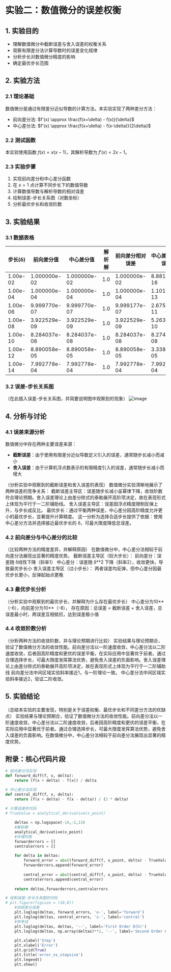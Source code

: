 # 实验二：数值微分的误差权衡

## 1. 实验目的
- 理解数值微分中截断误差与舍入误差的权衡关系
- 观察有限差分法计算导数时的误差变化规律
- 分析步长对数值微分精度的影响
- 确定最优步长范围

## 2. 实验方法
### 2.1 理论基础
数值微分是通过有限差分近似导数的计算方法。本实验实现了两种差分方法：
- 前向差分法: $f'(x) \approx \frac{f(x+\delta) - f(x)}{\delta}$
- 中心差分法: $f'(x) \approx \frac{f(x+\delta) - f(x-\delta)}{2\delta}$

### 2.2 测试函数
本实验使用函数 $f(x) = x(x-1)$，其解析导数为 $f'(x) = 2x - 1$。

### 2.3 实验步骤
1. 实现前向差分和中心差分函数
2. 在 $x=1$ 点计算不同步长下的数值导数
3. 计算数值导数与解析导数的相对误差
4. 绘制误差-步长关系图（对数坐标）
5. 分析最优步长和收敛阶数

## 3. 实验结果
### 3.1 数据表格
| 步长(δ) | 前向差分值 | 中心差分值 | 解析解 | 前向差分相对误差 | 中心差分相对误差 |
|---------|------------|------------|--------|------------------|------------------|
| 1.00e-02 |1.000000e-02  |1.000000e-02 | 1.0    |1.000000e-02      |8.881784e-16      |
| 1.00e-04 |1.000000e-04  |1.000000e-04 | 1.0    |1.000000e-04      |1.101341e-13      |
| 1.00e-06 |9.999770e-07  |9.999770e-07 | 1.0    |9.999177e-07      |2.675549e-11      |
| 1.00e-08 |3.922529e-09  |3.922529e-09 | 1.0    |3.922529e-09      |5.263561e-10      |
| 1.00e-10 |8.284037e-08  |8.284037e-08 | 1.0    |8.284037e-08      |8.274037e-08      |
| 1.00e-12 |8.890058e-05  |8.890058e-05 | 1.0    |8.890058e-05      |3.338943e-05      |
| 1.00e-14 |7.992778e-04  |7.992778e-04 | 1.0    |7.992778e-04      |7.992778e-04      |

### 3.2 误差-步长关系图
（在此插入误差-步长关系图，并简要说明图中观察到的现象）
![image](https://github.com/user-attachments/assets/727ad268-4184-4c85-927b-c9d153d1f8ac)

## 4. 分析与讨论
### 4.1 误差来源分析
数值微分中存在两种主要误差来源：
- **截断误差**：由于使用有限差分近似导数定义引入的误差，通常随步长减小而减小
- **舍入误差**：由于计算机浮点数表示的有限精度引入的误差，通常随步长减小而增大

（分析实验中观察到的截断误差和舍入误差的表现）
数值微分实验清晰地展示了两种误差的竞争关系：
截断误差主导区：误差随步长减小呈幂律下降，收敛阶数符合理论预期。舍入误差理论上由差分除式的泰勒展开高阶项决定，故在表现形式上体现为平行于一二阶辅助线。
舍入误差主导区：误差因浮点精度限制反弹上升，与步长成反比。
最优步长：通过平衡两种误差，中心差分因高阶精度允许更小的最优步长，显著提升计算精度。
这一分析为选择合适步长提供了依据：使用中心差分方法并选择接近最优步长的 δ，可最大限度降低总误差。
### 4.2 前向差分与中心差分的比较
（比较两种方法的精度差异，并解释原因）
在数值微分中，中心差分法相较于前向差分法展现出显著的精度优势。
截断误差主导区（较大步长）：
前向差分：误差随 δ线性下降（斜率1）
中心差分：误差随 δ**2 下降（斜率2），收敛更快，导致最优步长小
舍入误差主导区（过小步长）：
两者误差均反弹，但中心差分因最优步长更小，反弹起始点更晚
### 4.3 最优步长分析
（分析实验中观察到的最优步长，并解释为什么存在最优步长）
中心差分为10**（-6），向前差分为10**（-8），
存在原因：总误差 = 截断误差 + 舍入误差，总误差最小时，两误差互相抵抗，达到误差极小值
### 4.4 收敛阶数分析
（分析两种方法的收敛阶数，并与理论预期进行比较）
实验结果与理论预期合，验证了数值微分方法的收敛性能。前向差分法以一阶速度收敛，中心差分法以二阶速度收敛，后者因高阶精度和更优的误差平衡，在实际应用中显著优于前者。通过合理选择步长，可最大限度发挥算法优势，避免舍入误差的负面影响。舍入误差理论上由差分除式的泰勒展开高阶项决定，故在表现形式上体现为平行于一二阶辅助线
前向差分法中间区域实验斜率接近1，与一阶理论一致。
中心差分法中间区域实验斜率接近2，验证二阶收敛。
## 5. 实验结论
（总结本实验的主要发现，特别是关于误差权衡、最优步长和不同差分方法的优缺点）
实验结果与理论预期合，验证了数值微分方法的收敛性能。前向差分法以一阶速度收敛，中心差分法以二阶速度收敛，后者因高阶精度和更优的误差平衡，在实际应用中显著优于前者。通过合理选择步长，可最大限度发挥算法优势，避免舍入误差的负面影响。在数值微分中，中心差分法相较于前向差分法展现出显著的精度优势。
## 附录：核心代码片段
```python
# 前向差分法实现
def forward_diff(f, x, delta):
    return (f(x + delta) - f(x)) / delta

# 中心差分法实现
def central_diff(f, x, delta):
    return (f(x + delta) - f(x - delta)) / (2 * delta)

# 计算误差的代码
# TrueValue = analytical_derivative(x_point)
    
    deltas = np.logspace(-14,-2,13)
    #解析解
    analytical_derivative(x_point)
    #存储列表
    forwarderrors = []
    centralerrors = []
    
    for delta in deltas:
        forward_error = abs((forward_diff(f, x_point, delta) - TrueValue)/TrueValue)
        forwarderrors.append(forward_error)
        
        central_error = abs((central_diff(f, x_point, delta) - TrueValue)/TrueValue)
        centralerrors.append(central_error)
        
    return deltas,forwarderrors,centralerrors

# 绘制误差-步长关系图的代码
# plt.figure(figsize = (10,8))
    #向前差分误差
    plt.loglog(deltas, forward_errors, 'o-', label='forward')
    plt.loglog(deltas, central_errors, 's-', label='central')
    #参考线
    plt.loglog(deltas, deltas, '--', label='First Order O(h)')
    plt.loglog(deltas, np.array(deltas)**2, '--', label='Second Order O($h^2$)')
    
    plt.xlabel('Step')
    plt.xlabel('Error')
    plt.grid(True)
    plt.title('error_vs_stepsize')
    plt.legend()
    plt.show()
```
